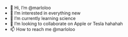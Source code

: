- 👋 Hi, I’m @marloloo
- 👀 I’m interested in everything new 
- 🌱 I’m currently learning science
- 💞️ I’m looking to collaborate on Apple or Tesla hahahah
- 📫 How to reach me @marloloo

<!---
marloloo/marloloo is a ✨ special ✨ repository because its `README.md` (this file) appears on your GitHub profile.
You can click the Preview link to take a look at your changes.
--->
